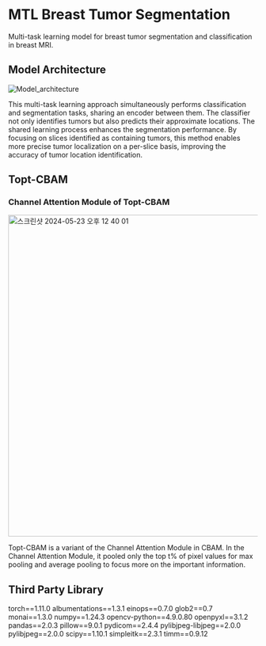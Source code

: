 # MTL Breast Tumor Segmentation


Multi-task learning model for breast tumor segmentation and classification in breast MRI.


## Model Architecture

![Model_architecture](https://github.com/youngmin5068/InterpreSegNet/assets/61230321/538c69c2-039b-46a9-97c8-2fa21eb7a898)


This multi-task learning approach simultaneously performs classification and segmentation tasks, sharing an encoder between them.
The classifier not only identifies tumors but also predicts their approximate locations. 
The shared learning process enhances the segmentation performance. 
By focusing on slices identified as containing tumors, this method enables more precise tumor localization on a per-slice basis, improving the accuracy of tumor location identification.

## Topt-CBAM 

### Channel Attention Module of Topt-CBAM
<img width="650" alt="스크린샷 2024-05-23 오후 12 40 01" src="https://github.com/youngmin5068/MTL_BreastTumorSegmentation/assets/61230321/b571769c-1b99-494a-93b3-4548a719a9f5">

Topt-CBAM is a variant of the Channel Attention Module in CBAM. 
In the Channel Attention Module, it pooled only the top t% of pixel values for max pooling and average pooling to focus more on the important information.


## Third Party Library

torch==1.11.0
albumentations==1.3.1
einops==0.7.0
glob2==0.7
monai==1.3.0
numpy==1.24.3
opencv-python==4.9.0.80
openpyxl==3.1.2
pandas==2.0.3
pillow==9.0.1
pydicom==2.4.4
pylibjpeg-libjpeg==2.0.0
pylibjpeg==2.0.0
scipy==1.10.1
simpleitk==2.3.1
timm==0.9.12
